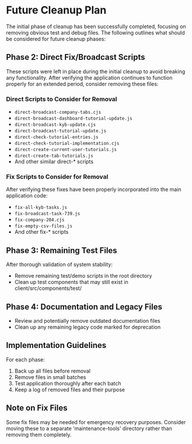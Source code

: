 # Future Cleanup Plan

The initial phase of cleanup has been successfully completed, focusing on removing obvious test and debug files. The following outlines what should be considered for future cleanup phases:

## Phase 2: Direct Fix/Broadcast Scripts
These scripts were left in place during the initial cleanup to avoid breaking any functionality. After verifying the application continues to function properly for an extended period, consider removing these files:

### Direct Scripts to Consider for Removal
- `direct-broadcast-company-tabs.cjs`
- `direct-broadcast-dashboard-tutorial-update.js`
- `direct-broadcast-kyb-update.cjs`
- `direct-broadcast-tutorial-update.js`
- `direct-check-tutorial-entries.js`
- `direct-check-tutorial-implementation.cjs`
- `direct-create-current-user-tutorials.js`
- `direct-create-tab-tutorials.js`
- And other similar direct-* scripts

### Fix Scripts to Consider for Removal
After verifying these fixes have been properly incorporated into the main application code:
- `fix-all-kyb-tasks.js`
- `fix-broadcast-task-739.js`
- `fix-company-204.cjs`
- `fix-empty-csv-files.js`
- And other fix-* scripts

## Phase 3: Remaining Test Files
After thorough validation of system stability:
- Remove remaining test/demo scripts in the root directory
- Clean up test components that may still exist in client/src/components/test/

## Phase 4: Documentation and Legacy Files
- Review and potentially remove outdated documentation files
- Clean up any remaining legacy code marked for deprecation

## Implementation Guidelines
For each phase:
1. Back up all files before removal
2. Remove files in small batches
3. Test application thoroughly after each batch
4. Keep a log of removed files and their purpose

## Note on Fix Files
Some fix files may be needed for emergency recovery purposes. Consider moving these to a separate 'maintenance-tools' directory rather than removing them completely.